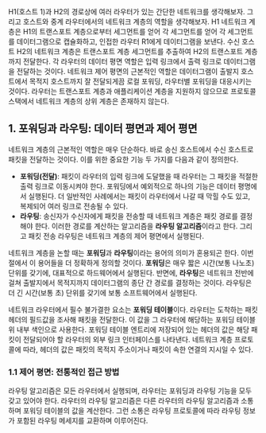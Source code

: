H1(호스트 1)과 H2의 경로상에 여러 라우터가 있는 간단한 네트워크를 생각해보자. 그리고 호스트와 중계 라우터에서의 네트워크 계층의 역할을 생각해보자. H1 네트워크 계층은 H1의 트랜스포트 계층으로부터 세그먼트를 얻어 각 세그먼트를 얻어 각 세그먼트를 데이터그램으로 캡슐화하고, 인접한 라우터 R1에게 데이터그램을 보낸다. 수신 호스트 H2의 네트워크 계층은 트랜스포트 계층 세그먼트를 추출하여 H2의 트랜스포트 계층까지 전달한다. 각 라우터의 데이터 평면 역할은 입력 링크에서 출력 링크로 데이터그램을 전달하는 것이다. 네트워크 제어 평면의 근본적인 역할은 데이터그램이 출발지 호스트에서 목적지 호스트까지 잘 전달되게끔 로컬 포워딩, 라우터별 포워딩을 대응시키는 것이다. 라우터는 트랜스포트 계층과 애플리케이션 계층을 지원하지 않으므로 프로토콜 스택에서 네트워크 계층의 상위 계층은 존재하지 않는다.


## 1. 포워딩과 라우팅: 데이터 평면과 제어 평면
네트워크 계층의 근본적인 역할은 매우 단순하다. 바로 송신 호스트에서 수신 호스트로 패킷을 전달하는 것이다. 이를 위한 중요한 기능 두 가지를 다음과 같이 정의한다.

- **포워딩(전달)**: 패킷이 라우터의 입력 링크에 도달했을 때 라우터는 그 패킷을 적절한 출력 링크로 이동시켜야 한다. 포워딩에서 예외적으로 하나의 기능은 데이터 평명에서 실행된다. 더 일반적인 사례에서는 패킷이 라우터에서 나갈 때 막힐 수도 있고, 복제되어 여러 링크로 전송될 수 있다.
- **라우팅**: 송신자가 수신자에게 패킷을 전송할 때 네트워크 계층은 패킷 경로를 결정해야 한다. 이러한 경로를 계산하는 알고리즘을 **라우팅 알고리즘**이라고 한다. 그리고 패킷 전송 라우팅은 네트워크 계층의 제어 평면에서 실행된다.

네트워크 계층을 논할 때는 **포워딩**과 **라우팅**이라는 용어의 의미가 혼용되곤 한다. 이번 절에서 이 용어들을 더 정확하게 정의할 것이다. **포워딩**은 매우 짧은 시간(보통 나노초) 단위를 갖기에, 대표적으로 하드웨어에서 실행된다. 반면에, **라우팅**은 네트워크 전반에 걸쳐 출발지에서 목적지까지 데이터그램의 종단 간 경로를 결정하는 것이다. 라우팅은 더 긴 시간(보통 초) 단위를 갖기에 보통 소프트웨어에서 실행된다. 

네트워크 라우터에서 필수 불가결한 요소는 **포워딩 테이블**이다. 라우터는 도착하는 패킷 헤더의 필드값을 조사해 패킷을 전달한다. 이 값을 그 라우터에 해당하는 포워딩 테이블위 내부 색인으로 사용한다. 포워딩 테이블 엔트리에 저장되어 있는 헤더의 값은 해당 패킷이 전달되어야 할 라우터의 외부 링크 인터페이스를 나타낸다. 네트워크 계층 프로토콜에 따라, 헤더의 값은 패킷의 목적지 주소이거나 패킷이 속한 연결의 지시일 수 있다. 

### 1.1 제어 평면: 전통적인 접근 방법
라우팅 알고리즘은 모든 라우터에서 실행되며, 라우터는 포워딩과 라우팅 기능을 모두 갖고 있어야 한다. 라우터의 라우팅 알고리즘은 다른 라우터의 라우팅 알고리즘과 소통하며 포워딩 테이블의 값을 계산한다. 그런 소통은 라우팅 프로토콜에 따라 라우팅 정보가 포함된 라우팅 메세지를 교환하며 이루어진다.
